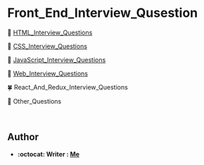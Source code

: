 # Front_End_Interview_Qusestion


:herb: [HTML_Interview_Questions](HTML_Interview_Questions.md)

:cherry_blossom: [CSS_Interview_Questions](CSS_Interview_Questions.md)

:rose: [JavaScript_Interview_Questions](JavaScript_Interview_Questions.md)

:hibiscus: [Web_Interview_Questions](Web_Interview_Questions.md)

:four_leaf_clover: React_And_Redux_Interview_Questions

:fallen_leaf: Other_Questions

</br>

## Author
* **:octocat: Writer : [Me](https://github.com/yschen25)**
